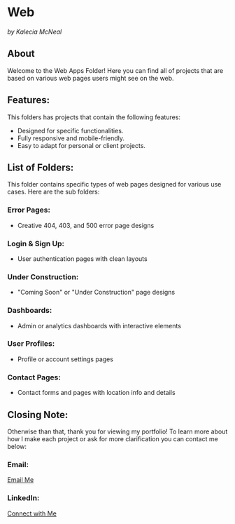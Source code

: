 # Web 
<em>by Kalecia McNeal</em>

## About 
Welcome to the Web Apps Folder! Here you can find all of projects that are based on various web pages users might see on the web. 

## Features: 
This folders has projects that contain the following features: 
- Designed for specific functionalities.
- Fully responsive and mobile-friendly.
- Easy to adapt for personal or client projects.

## List of Folders: 
This folder contains specific types of web pages designed for various use cases. Here are the sub folders: 

### Error Pages: 
- Creative 404, 403, and 500 error page designs

### Login & Sign Up:
- User authentication pages with clean layouts

### Under Construction: 
- "Coming Soon" or "Under Construction" page designs

### Dashboards: 
- Admin or analytics dashboards with interactive elements

### User Profiles: 
- Profile or account settings pages

### Contact Pages: 
- Contact forms and pages with location info and details

## Closing Note: 
Otherwise than that, thank you for viewing my portfolio! To learn more about how I make each project or ask for more clarification you can contact me below: 

### Email:  
[Email Me](mailto:kaleciamcneal@gmail.com)

### LinkedIn: 
[Connect with Me](https://www.linkedin.com/in/kalecia-mcneal/)